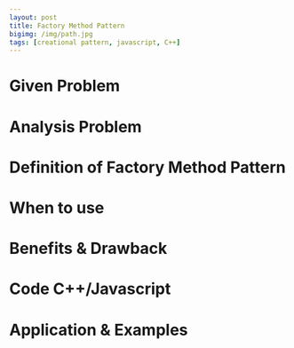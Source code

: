 ```yaml
---
layout: post
title: Factory Method Pattern
bigimg: /img/path.jpg
tags: [creational pattern, javascript, C++]
---
```


# Given Problem 


# Analysis Problem


# Definition of Factory Method Pattern


# When to use


# Benefits & Drawback


# Code C++/Javascript



# Application & Examples